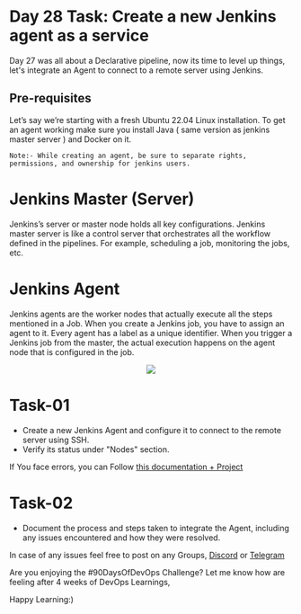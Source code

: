 
# Day 28 Task: Create a new Jenkins agent as a service 

  

Day 27 was all about a Declarative pipeline, now its time to level up things, let's integrate an Agent to connect to a remote server using Jenkins.


## Pre-requisites
Let’s say we’re starting with a fresh Ubuntu 22.04 Linux installation. To get an agent working make sure you install Java ( same version as jenkins master server ) and Docker on it.

`
Note:-
While creating an agent, be sure to separate rights, permissions, and ownership for jenkins users. 
`

# Jenkins Master (Server)
Jenkins’s server or master node holds all key configurations. Jenkins master server is like a control server that orchestrates all the workflow defined in the pipelines. For example, scheduling a job, monitoring the jobs, etc.

# Jenkins Agent
Jenkins agents are the worker nodes that actually execute all the steps mentioned in a Job. When you create a Jenkins job, you have to assign an agent to it. Every agent has a label as a unique identifier.
When you trigger a Jenkins job from the master, the actual execution happens on the agent node that is configured in the job.

  <p align="center"><img align="center" src="https://user-images.githubusercontent.com/115981550/215276859-fa140ab7-e905-41c9-8ae2-1eef577c5e72.png" /></p>

# Task-01
- Create a new Jenkins Agent and configure it to connect to the remote server using SSH.
- Verify its status under "Nodes" section.


If You face errors, you can Follow [this documentation + Project ](https://www.linkedin.com/pulse/devops-project-4-step-by-step-implementation-chetan-r/?trackingId=yM7v5NhlSCCVh22%2BSQMzgQ%3D%3D)


# Task-02
- Document the process and steps taken to integrate the Agent, including any issues encountered and how they were resolved.


In case of any issues feel free to post on any Groups, [Discord](https://discord.gg/Q6ntmMtH) or [Telegram](https://t.me/trainwithshubham)

Are you enjoying the #90DaysOfDevOps Challenge?
Let me know how are feeling after 4 weeks of DevOps Learnings,


Happy Learning:)

